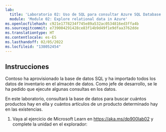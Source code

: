 ```yaml
---
lab:
  title: 'Laboratorio 02: Uso de SQL para consultar Azure SQL Database'
  module: 'Module 02: Explore relational data in Azure'
ms.openlocfilehash: c921e1778234f745e89a532ac0534816ed3ffa4b
ms.sourcegitcommit: e739004291428ce83f14b9d49f1e9dfaa3762dde
ms.translationtype: HT
ms.contentlocale: es-ES
ms.lasthandoff: 02/05/2022
ms.locfileid: "138052454"
---
```

## <a name="instructions"></a>Instrucciones
Contoso ha aprovisionado la base de datos SQL y ha importado todos los datos de inventario en el almacén de datos. Como jefe de desarrollo, se le ha pedido que ejecute algunas consultas en los datos.

En este laboratorio, consultará la base de datos para buscar cuántos productos hay en ella y cuántos artículos de un producto determinado hay en las existencias.

1.  Vaya al ejercicio de Microsoft Learn en https://aka.ms/dp900lab02 y complete la unidad en el explorador: 
